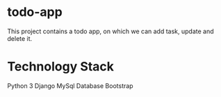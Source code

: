 # todo-app
This project contains a todo app, on which we can add task, update and delete it.
# Technology Stack
Python 3
Django
MySql Database
Bootstrap
